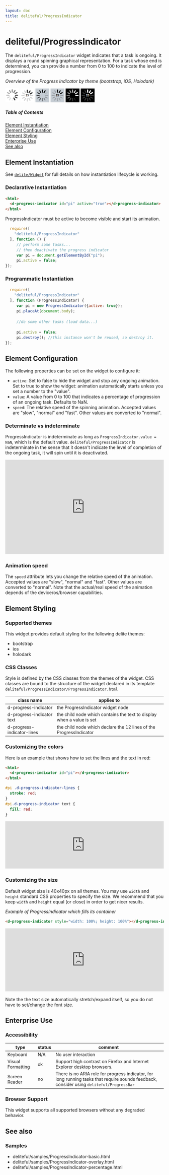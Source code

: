 ```yaml
---
layout: doc
title: deliteful/ProgressIndicator
---
```


# deliteful/ProgressIndicator

The `deliteful/ProgressIndicator` widget indicates that a task is ongoing. It displays a round spinning graphical
representation. For a task whose end is determined, you can provide a number from 0 to 100 to indicate the level of 
progression.

*Overview of the Progress Indicator by theme (bootstrap, iOS, Holodark)*

![ProgressIndicator Bootstrap](images/ProgressIndicator1.png)
![ProgressIndicator Bootstrap](images/ProgressIndicator4.png)
![ProgressIndicator iOS](images/ProgressIndicator2.png)
![ProgressIndicator iOS](images/ProgressIndicator5.png)
![ProgressIndicator Holodark](images/ProgressIndicator3.png)
![ProgressIndicator Holodark](images/ProgressIndicator6.png)

##### Table of Contents
[Element Instantiation](#instantiation)  
[Element Configuration](#configuration)  
[Element Styling](#styling)  
[Enterprise Use](#enterprise)  
[See also](#seealso)

<a name="instantiation"></a>
## Element Instantiation

See [`delite/Widget`](/delite/docs/0.8.0/Widget.html) for full details on how instantiation lifecycle is working.

### Declarative Instantiation

```html
<html>
  <d-progress-indicator id="pi" active="true"></d-progress-indicator>
</html>
```
ProgressIndicator must be active to become visible and start its animation.

```js
  require([
    "deliteful/ProgressIndicator"
  ], function () {
     // perform some tasks...
     // then deactivate the progress indicator
     var pi = document.getElementById("pi");
     pi.active = false;
});
```

### Programmatic Instantiation

```js
  require([
    "deliteful/ProgressIndicator"
  ], function (ProgressIndicator) {
     var pi = new ProgressIndicator({active: true});
     pi.placeAt(document.body);

     //do some other tasks (load data...)

     pi.active = false;
     pi.destroy(); //this instance won't be reused, so destroy it.
});
```

<a name="configuration"></a>
## Element Configuration

The following properties can be set on the widget to configure it:

* `active`: Set to false to hide the widget and stop any ongoing animation. Set to true to show the widget: animation
automatically starts unless you set a number to the "value".
* `value`: A value from 0 to 100 that indicates a percentage of progression of an ongoing task. Defaults to NaN.
* `speed`: The relative speed of the spinning animation. Accepted values are "slow", "normal" and "fast". Other values
are converted to "normal".

### Determinate vs indeterminate
ProgressIndicator is indeterminate as long as `ProgressIndicator.value = NaN`, which is the default value.
`deliteful/ProgressIndicator` is indeterminate in the sense that it doesn't indicate the level of completion
of the ongoing task, it will spin until it is deactivated.

<iframe width="100%" height="300" allowfullscreen="allowfullscreen" frameborder="0" 
src="http://jsfiddle.net/ibmjs/58rt6/embedded/result,js,html">
<a href="http://jsfiddle.net/ibmjs/58rt6/">checkout the sample on JSFiddle</a></iframe>

### Animation speed
The `speed` attribute lets you change the relative speed of the animation. Accepted values are "slow", "normal"
and "fast". Other values are converted to "normal". Note that the actual/real speed of the animation depends of the
device/os/browser capabilities.

<a name="styling"></a>
## Element Styling
### Supported themes

This widget provides default styling for the following delite themes:

* bootstrap
* ios
* holodark

### CSS Classes
Style is defined by the CSS classes from the themes of the widget. CSS classes are bound to the
structure of the widget declared in its template `deliteful/ProgressIndicator/ProgressIndicator.html`

|class name|applies to|
|----------|----------|
|d-progress-indicator|the ProgressIndicator widget node|
|d-progress-indicator text|the child node which contains the text to display when a value is set|
|d-progress-indicator-lines|the child node which declare the 12 lines of the ProgressIndicator| 

### Customizing the colors
Here is an example that shows how to set the lines and the text in red:

```html
<html>
  <d-progress-indicator id="pi"></d-progress-indicator>
</html>
```

```css
#pi .d-progress-indicator-lines {
  stroke: red;
}
#pi.d-progress-indicator text {
  fill: red;
}
```

<iframe width="100%" height="150" allowfullscreen="allowfullscreen" frameborder="0" 
src="http://jsfiddle.net/ibmjs/WALnB/embedded/result,html,css">
<a href="http://jsfiddle.net/ibmjs/WALnB/">checkout the sample on JSFiddle</a></iframe>

### Customizing the size
Default widget size is 40x40px on all themes. You may use `width` and `height` standard CSS properties to specify the
size. We recommend that you keep `width` and `height` equal (or close) in order to get nicer results.

*Example of ProgressIndicator which fills its container*

```html
<d-progress-indicator style="width: 100%; height: 100%"></d-progress-indicator>
```
<iframe width="100%" height="200" allowfullscreen="allowfullscreen" frameborder="0" 
src="http://jsfiddle.net/ibmjs/qhSdW/embedded/result,html">
<a href="http://jsfiddle.net/ibmjs/qhSdW/WALnB/">checkout the sample on JSFiddle</a></iframe>

Note the the text size automatically stretch/expand itself, so you do not have to set/change the font size.

<a name="enterprise"></a>
## Enterprise Use
### Accessibility
|type|status|comment|
|----|------|-------|
|Keyboard|N/A|No user interaction|
|Visual Formatting|ok|Support high contrast on Firefox and Internet Explorer desktop browsers.|
|Screen Reader|no|There is no ARIA role for progress indicator, for long running tasks that require sounds feedback, consider using `deliteful/ProgressBar`|

### Browser Support
This widget supports all supported browsers without any degraded behavior.

<a name="seealso"></a>
## See also
### Samples
- deliteful/samples/ProgressIndicator-basic.html
- deliteful/samples/ProgressIndicator-overlay.html
- deliteful/samples/ProgressIndicator-percentage.html
